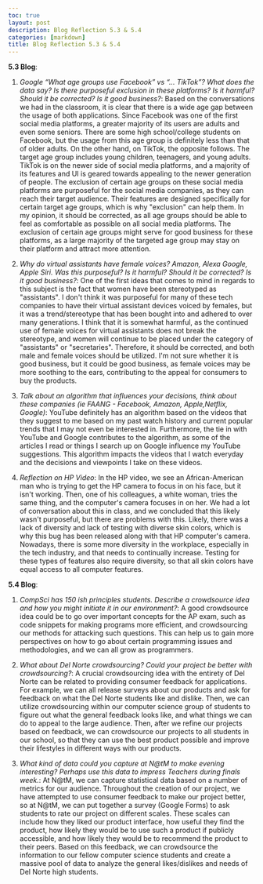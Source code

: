 ```yaml
---
toc: true
layout: post
description: Blog Reflection 5.3 & 5.4
categories: [markdown]
title: Blog Reflection 5.3 & 5.4
---
```



**5.3 Blog**:

1. *Google “What age groups use Facebook” vs “… TikTok”? What does the data say? Is there purposeful exclusion in these platforms? Is it harmful? Should it be corrected? Is it good business?*: Based on the conversations we had in the classroom, it is clear that there is a wide age gap between the usage of both applications. Since Facebook was one of the first social media platforms, a greater majority of its users are adults and even some seniors. There are some high school/college students on Facebook, but the usage from this age group is definitely less than that of older adults. On the other hand, on TikTok, the opposite follows. The target age group includes young children, teenagers, and young adults. TikTok is on the newer side of social media platforms, and a majority of its features and UI is geared towards appealing to the newer generation of people. The exclusion of certain age groups on these social media platforms are purposeful for the social media companies, as they can reach their target audience. Their features are designed specifically for certain target age groups, which is why "exclusion" can help them. In my opinion, it should be corrected, as all age groups should be able to feel as comfortable as possible on all social media platforms. The exclusion of certain age groups might serve for good business for these platforms, as a large majority of the targeted age group may stay on their platform and attract more attention.

2. *Why do virtual assistants have female voices? Amazon, Alexa Google, Apple Siri. Was this purposeful? Is it harmful? Should it be corrected? Is it good business?*: One of the first ideas that comes to mind in regards to this subject is the fact that women have been stereotyped as "assistants". I don't think it was purposeful for many of these tech companies to have their virtual assistant devices voiced by females, but it was a trend/stereotype that has been bought into and adhered to over many generations. I think that it is somewhat harmful, as the continued use of female voices for virtual assistants does not break the stereotype, and women will continue to be placed under the category of "assistants" or "secretaries". Therefore, it should be corrected, and both male and female voices should be utilized. I'm not sure whether it is good business, but it could be good business, as female voices may be more soothing to the ears, contributing to the appeal for consumers to buy the products.

3. *Talk about an algorithm that influences your decisions, think about these companies (ie FAANG - Facebook, Amazon, Apple,Netflix, Google)*: YouTube definitely has an algorithm based on the videos that they suggest to me based on my past watch history and current popular trends that I may not even be interested in. Furthermore, the tie in with YouTube and Google contributes to the algorithm, as some of the articles I read or things I search up on Google influence my YouTube suggestions. This algorithm impacts the videos that I watch everyday and the decisions and viewpoints I take on these videos. 

4. *Reflection on HP Video*: In the HP video, we see an African-American man who is trying to get the HP camera to focus in on his face, but it isn't working. Then, one of his colleagues, a white woman, tries the same thing, and the computer's camera focuses in on her. We had a lot of conversation about this in class, and we concluded that this likely wasn't purposeful, but there are problems with this. Likely, there was a lack of diversity and lack of testing with diverse skin colors, which is why this bug has been released along with that HP computer's camera. Nowadays, there is some more diversity in the workplace, especially in the tech industry, and that needs to continually increase. Testing for these types of features also require diversity, so that all skin colors have equal access to all computer features. 


**5.4 Blog**:

1. *CompSci has 150 ish principles students. Describe a crowdsource idea and how you might initiate it in our environment?*: A good crowdsource idea could be to go over important concepts for the AP exam, such as code snippets for making programs more efficient, and crowdsourcing our methods for attacking such questions. This can help us to gain more perspectives on how to go about certain programming issues and methodologies, and we can all grow as programmers. 

2. *What about Del Norte crowdsourcing? Could your project be better with crowdsourcing?*: A crucial crowdsourcing idea with the entirety of Del Norte can be related to providing consumer feedback for applications. For example, we can all release surveys about our products and ask for feedback on what the Del Norte students like and dislike. Then, we can utilize crowdsourcing within our computer science group of students to figure out what the general feedback looks like, and what things we can do to appeal to the large audience. Then, after we refine our projects based on feedback, we can crowdsource our projects to all students in our school, so that they can use the best product possible and improve their lifestyles in different ways with our products. 

3. *What kind of data could you capture at N@tM to make evening interesting? Perhaps use this data to impress Teachers during finals week.*: At N@tM, we can capture statistical data based on a number of metrics for our audience. Throughout the creation of our project, we have attempted to use consumer feedback to make our project better, so at N@tM, we can put together a survey (Google Forms) to ask students to rate our project on different scales. These scales can include how they liked our product interface, how useful they find the product, how likely they would be to use such a product if publicly accessible, and how likely they would be to recommend the product to their peers. Based on this feedback, we can crowdsource the information to our fellow computer science students and create a massive pool of data to analyze the general likes/dislikes and needs of Del Norte high students.



